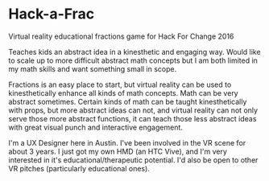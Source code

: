 # Hack-a-Frac
Virtual reality educational fractions game for Hack For Change 2016

Teaches kids an abstract idea in a kinesthetic and engaging way. Would like to scale up to more difficult abstract math concepts but I am both limited in my math skills and want something small in scope.

Fractions is an easy place to start, but virtual reality can be used to kinesthetically enhance all kinds of math concepts. Math can be very abstract sometimes. Certain kinds of math can be taught kinesthetically with props, but more abstract ideas can not, and virtual reality can not only serve those more abstract functions, it can teach those less abstract ideas with great visual punch and interactive engagement.

I'm a UX Designer here in Austin. I've been involved in the VR scene for about 3 years. I just got my own HMD (an HTC Vive), and I'm very interested in it's educational/therapeutic potential. I'd also be open to other VR pitches (particularly educational ones).